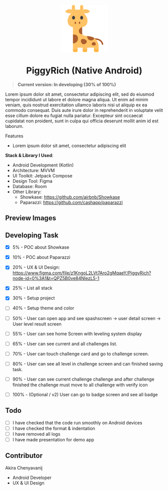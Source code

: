 <p align="center">
  <a href="#"  target="_blank"><img width="150" src="./app/src/main/res/drawable/char_giraffe.png" alt="PiggyRich"></a>
</p>
<h1 align="center">PiggyRich (Native Android)</h1>

> **Current version: In developing (30% of 100%)**

Lorem ipsum dolor sit amet, consectetur adipiscing elit, sed do eiusmod tempor incididunt ut labore et dolore magna aliqua. Ut enim ad minim veniam, quis nostrud exercitation ullamco laboris nisi ut aliquip ex ea commodo consequat. Duis aute irure dolor in reprehenderit in voluptate velit esse cillum dolore eu fugiat nulla pariatur. Excepteur sint occaecat cupidatat non proident, sunt in culpa qui officia deserunt mollit anim id est laborum.

Features
- Lorem ipsum dolor sit amet, consectetur adipiscing elit

**Stack & Library I Used**:
- Android Development (Kotlin)
- Architecture: MVVM
- UI Toolkit: Jetpack Compose
- Design Tool: Figma
- Database: Room
- Other Library: 
  - Showkase: https://github.com/airbnb/Showkase
  - Paparazzi: https://github.com/cashapp/paparazzi

## Preview Images


## Developing Task
- [x] 5% - POC about Showkase
- [x] 10% - POC about Paparazzi
- [x] 20% - UX & UI Design: https://www.figma.com/file/z1KngoL2LVt7Aro2gMqaeY/PiggyRich?node-id=0%3A1&t=QPZ5B0ve84NlezL5-1
- [x] 25% - List all stack
- [x] 30% - Setup project
- [ ] 40% - Setup theme and color
- [ ] 50% - User can open app and see spashscreen -> user detail screen -> User level result screen
- [ ] 55% - User can see home Screen with leveling system display
- [ ] 65% - User can see current and all challenges list.
- [ ] 70% - User can touch challenge card and go to challenge screen.
- [ ] 80% - User can see all level in challenge screen and can finished saving task.
- [ ] 90% - User can see current challenge challenge and after challenge finished the challenge must move to all challenge with verify icon
- [ ] 100% - (Optional / v2) User can go to badge screen and see all badge


## Todo
- [ ] I have checked that the code run smoothly on Android devices
- [ ] I have checked the format & indentation
- [ ] I have removed all logs
- [ ] I have made presentation for demo app

## Contributor
Akira Chenyavanij
- Android Developer
- UX & UI Design
